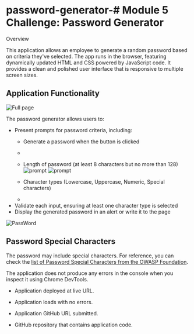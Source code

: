 # password-generator-# Module 5 Challenge: Password Generator
Overview

This application allows an employee to generate a random password based on criteria they've selected. The app runs in the browser, featuring dynamically updated HTML and CSS powered by JavaScript code. It provides a clean and polished user interface that is responsive to multiple screen sizes.

## Application Functionality


![Full page ](https://github.com/Medj41/password-generator-/assets/127996990/07618cc4-5ac3-4d8a-aef2-105255f450f4)

The password generator allows users to:
- Present prompts for password criteria, including:
  - Generate a password when the button is clicked
  - 
  - Length of password (at least 8 characters but no more than 128)
   ![prompt](https://github.com/Medj41/password-generator-/assets/127996990/91a75fa1-59e8-478b-8040-d2a3033b8b27)
   ![prompt](https://github.com/Medj41/password-generator-/assets/127996990/48e8fe51-72b7-41ec-95fe-79bb47a77bec)

  - Character types (Lowercase, Uppercase, Numeric, Special characters)
  - 
- Validate each input, ensuring at least one character type is selected
- Display the generated password in an alert or write it to the page

![PassWord](https://github.com/Medj41/password-generator-/assets/127996990/ef60ff55-c56d-408e-ae45-956712a73ad1)

## Password Special Characters

The password may include special characters. For reference, you can check the [list of Password Special Characters from the OWASP Foundation](https://www.owasp.org/index.php/Password_special_characters).

 The application does not produce any errors in the console when you inspect it using Chrome DevTools.


* Application deployed at live URL.

* Application loads with no errors.

* Application GitHub URL submitted.

* GitHub repository that contains application code.




